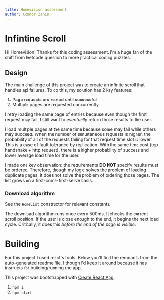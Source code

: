 ```yaml
---
title: Homevision assessment
author: Connor Zanin
---
```


# Infintine Scroll

Hi Homevision! Thanks for this coding assessment. I'm a huge fan of the shift from leetcode question to more practical coding puzzles.



## Design

The main challenge of this project was to create an infinite scroll that handles api failures. To do this, my solution has 2 key features:

1. Page requests are retried until successful
2. Multiple pages are requested concurrently

I retry loading the same page of entries because even though the first request may fail, I still want to _eventually_ return those results to the user. 

I load multiple pages at the same time because some may fail while others may succeed.
When the number of simultaneous requests is higher, the probability of all of the requests failing for that request time slot is lower.
This is a case of fault tolerance by replication.
With the same time cost (tcp handshake + http request), there is a higher probability of success and lower average load time for the user.

I made one key observation: the requirements **DO NOT** specify results must be ordered. Therefore, though my logic solves the problem of loading duplicate pages, it does not solve the problem of ordering those pages. The list grows on a first-come-first-serve basis.

### Download algorithm
See the `HomeList` constructor for relevant constants.

The download algorithm runs once every 500ms. It checks the current scroll position. If the user is close enough to the end, it begins the next load cycle. Critically, it does this _before the end of the page is visible_. 

# Building
For this project I used react's tools. Below you'll find the remnants from the auto-generated readme file. I though I'd keep it around because it has instructs for building/running the app.

This project was bootstrapped with [Create React App](https://github.com/facebook/create-react-app).

1. `npm i`
2. `npm start`
